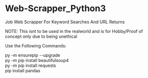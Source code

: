 # Web-Scrapper_Python3
Job Web Scrapper For Keyword Searches And URL Returns

NOTE: This isnt to be used in the realworld and is for Hobby/Proof of concept only due to being unethical

Use the Following Commands: 

  py -m ensurepip --upgrade                 
  py -m pip install beautifulsoup4                        
  py -m pip install requests                                                                                          
  pip install pandas                                                                                
  
 

